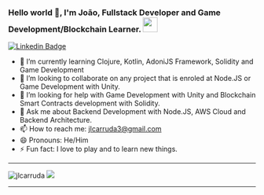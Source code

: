 ### Hello world 👋, I'm João, Fullstack Developer and Game Development/Blockchain Learner. <img src="https://github.com/TheDudeThatCode/TheDudeThatCode/blob/master/Assets/powerup.gif" width="30px">

[![Linkedin Badge](https://img.shields.io/badge/-Linkedin-6633cc?style=flat-square&logo=Linkedin&logoColor=white&color=black&link=https://www.linkedin.com/in/jlcarruda/)](https://www.linkedin.com/in/jlcarruda/)

<!-- - 🔭 I’m currently working on Banco Inter -->
- 🌱 I’m currently learning Clojure, Kotlin, AdoniJS Framework, Solidity and Game Development
- 👯 I’m looking to collaborate on any project that is enroled at Node.JS or Game Development with Unity.
- 🤔 I’m looking for help with Game Development with Unity and Blockchain Smart Contracts development with Solidity.
- 💬 Ask me about Backend Development with Node.JS, AWS Cloud and Backend Architecture.
- 📫 How to reach me: jlcarruda3@gmail.com
- 😄 Pronouns: He/Him
- ⚡ Fun fact: I love to play and to learn new things.

<hr>
<img alt="jlcarruda" src="https://github-readme-stats.anuraghazra1.vercel.app/api?username=jlcarruda&line_height=27&include_all_commits=true&show_icons=true&hide_border=true&theme=dark&count_private=true" />

<a href="https://github.com/Daggy1234">
  <img src="https://github-readme-stats.vercel.app/api/top-langs/?username=jlcarruda&theme=dark" />
</a>
<hr>
